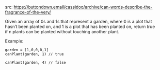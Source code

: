 src: https://buttondown.email/cassidoo/archive/can-words-describe-the-fragrance-of-the-very/

Given an array of 0s and 1s that represent a garden, where 0 is a plot that hasn’t been planted on, and 1 is a plot that has been planted on, return true if n plants can be planted without touching another plant.

Example:

```text
garden = [1,0,0,0,1]
canPlant(garden, 1) // true

canPlant(garden, 4) // false
```

